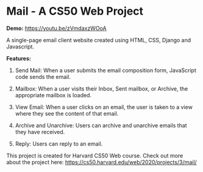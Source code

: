 Mail - A CS50 Web Project
==========================

**Demo:** https://youtu.be/zVmdaxzWOoA

A single-page email client website created using HTML, CSS, Django and Javascript.

**Features:**

1. Send Mail: When a user submits the email composition form, JavaScript code sends the email.

2. Mailbox: When a user visits their Inbox, Sent mailbox, or Archive, the appropriate mailbox is loaded.

3. View Email: When a user clicks on an email, the user is taken to a view where they see the content of that email.

4. Archive and Unarchive: Users can archive and unarchive emails that they have received.

5. Reply: Users can reply to an email.

This project is created for Harvard CS50 Web course. 
Check out more about the project here: https://cs50.harvard.edu/web/2020/projects/3/mail/

